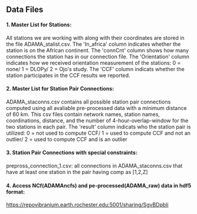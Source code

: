 ## Data Files
#### 1. Master List for Stations:

All stations we are working with along with their coordinates are stored in the file ADAMA_stalist.csv. The 'In_africa' column indicates whether the station is on the African continent. The 'connCnt' column shows how many connections the station has in our connection file. The 'Orientation' column indicates how we received orientation measurement of the stations: 0 = none/ 1 = DLOPy/ 2 = Ojo's study. The 'CCF' column indicats whether the station participates in the CCF results we reported. 

#### 2. Master List for Station Pair Connections:

ADAMA_staconns.csv contains all possible station pair connections computed using all avaliable pre-processed data with a minimum distance of 60 km. This csv files contain network names, station names, coordinations, distance, and the number of 4-hour-overlap-window for the two stations in each pair. The 'result' column indicats who the station pair is utilized: 0 = not used to compute CCF/ 1 = used to compute CCF and not an outlier/ 2 = used to compute CCF and is an outlier

#### 3. Station Pair Connections with special constraints:

prepross_connection_1.csv: all connections in ADAMA_staconns.csv that have at least one station in the pair having comp as [1,2,Z]

#### 4. Access NCf(ADAMAncfs) and pe-processed(ADAMA_raw) data in hdf5 format:
https://repovibranium.earth.rochester.edu:5001/sharing/SgvBDpbli
